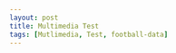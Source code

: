```yaml
---
layout: post
title: Multimedia Test
tags: [Mutlimedia, Test, football-data]
---
```


<script src="/js/jquery-1.11.2.min.js"></script>

<script>
    var competition_ids = ["424", "426", "427", "428", "430", "431", "432", "433", "434", "435", "436", "437", "438"]
    $.each(competition_ids, function(index, item) {
        $.ajax({
            headers: { 'X-Auth-Token': 'bf0513ea0ba6457fb4ae6d380cca8365' },
            url: '//api.football-data.org/v1/competitions/' + item + '/teams',
            dataType: 'json',
            type: 'GET',
        }).done(function(response) {
            console.log(response);
            $.ajax({
                headers: { 'X-Auth-Token': 'bf0513ea0ba6457fb4ae6d380cca8365' },
                url: '//api.football-data.org/v1/competitions/' + item,
                dataType: 'json',
                type: 'GET',
            }).done(function(response) {
                $('.competitions').append('<h2>' + response.caption + '</h2>');
                $('.competitions').append('<div class="image_grid">');
                
            });
            $.each(response.teams, function(index, item) {
                $('.competitions').append(
                '<a href="' + response.teams[index].crestUrl + '"><figure><img src="' + response.teams[index].crestUrl + '"/><figcaption>' + response.teams[index].name + '</figcaption></figure></a>'
                );
            });
            $('.competitions').append('</div>');
        });
    });
</script>

<div id="competitions"></div>
